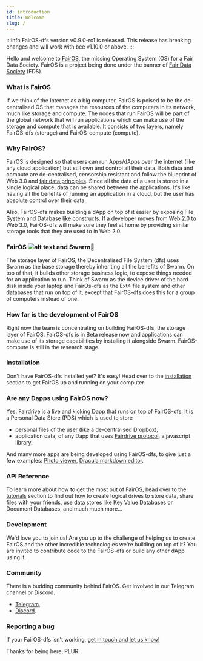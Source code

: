 ```yaml
---
id: introduction
title: Welcome
slug: /
---
```


:::info
FairOS-dfs version v0.9.0-rc1 is released. This release has breaking changes and will work with bee v1.10.0 or above.
:::

Hello and welcome to [FairOS](/docs/fairOS/introduction), the missing Operating System (OS) for a Fair Data Society. FairOS is a project being done under the banner of [Fair Data Society](https://fairdatasociety.org/) (FDS).

###  What is FairOS
If we think of the Internet as a big computer, FairOS is poised to be the de-centralised OS that manages the resources of the computers in its network, much like storage and compute. The nodes that run FairOS will be part of the global network that will run applications which can make use of the storage and compute that is available. It consists of two layers, namely FairOS-dfs (storage) and FairOS-compute (compute).

### Why FairOS?
FairOS is designed so that users can run Apps/dApps over the internet (like any cloud application) but still own and control all their data. Both data and compute are de-centralised, censorship resistant and follow the blueprint of Web 3.0 and [fair data principles](https://principles.fairdatasociety.org/). Since all the data of a user is stored in a single logical place, data can be shared between the applications. It's like having all the benefits of running an application in a cloud, but the user has absolute control over their data.

Also, FairOS-dfs makes building a dApp on top of it easier by exposing File System and Database like constructs. If a developer moves from Web 2.0 to Web 3.0, FairOS-dfs will make sure they feel at home by providing similar storage tools that they are used to in Web 2.0.

### FairOS ![alt text](/img/favicon.ico "") and Swarm🐝
The storage layer of FairOS, the Decentralised File System (dfs) uses Swarm as the base storage thereby inheriting all the benefits of Swarm. On top of that, it builds other storage business logic, to expose things needed for an application to run. Think of Swarm as the device driver of the hard disk inside your laptop and FairOs-dfs as the Ext4 file system and other databases that run on top of it, except that FairOS-dfs does this for a group of computers instead of one.  

### How far is the development of FairOS
Right now the team is concentrating on building FairOS-dfs, the storage layer of FairOS. FairOS-dfs is in Beta release now and applications can make use of its storage capabilities by installing it alongside Swarm. FairOS-compute is still in the research stage.

### Installation
Don't have FairOS-dfs installed yet? It's easy! Head over to the [installation](/docs/fairOS-dfs/manual-installation) section to get FairOS up and running on your computer.

### Are any Dapps using FairOS now?
Yes. [Fairdrive](https://fairdrive.fairdatasociety.org/) is a live and kicking Dapp that runs on top of FairOS-dfs. It is a Personal Data Store (PDS) which is used to store
- personal files of the user (like a de-centralised Dropbox),
- application data, of any Dapp that uses [Fairdrive protocol](https://github.com/fairDataSociety/fairdrive-protocol), a javascript library.

And many more apps are being developed using FairOS-dfs, to give just a few examples: [Photo viewer](https://app.photo.fairdatasociety.org/), [Dracula markdown editor](https://app.dracula.fairdatasociety.org/).

### API Reference
To learn more about how to get the most out of FairOS, head over to the [tutorials](/docs/getting-started/upload-and-download) section to find out how to create logical drives to store data, share files with your friends, use data stores like Key Value Databases or Document Databases, and much much more...

### Development
We'd love you to join us! Are you up to the challenge of helping us to create FairOS and the other incredible technologies we're building on top of it? You are invited to contribute code to the FairOS-dfs or build any other dApp using it.

### Community
There is a budding community behind FairOS. Get involved in our Telegram channel or Discord.

- [Telegram](https://t.me/joinchat/GCEfnpZbpfZgVyoK),
- [Discord](https://discord.gg/KrVTmahcUA).


### Reporting a bug
If your FairOS-dfs isn't working, [get in touch and let us know!](https://github.com/fairDataSociety/fairOS-dfs/issues)


Thanks for being here, PLUR.

